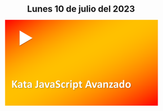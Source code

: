<h1 align="center"><strong>Lunes 10 de julio del 2023</strong></h1>
<a href=""><img src="/CLASES/Kata_4/KATA_4.png"></a>